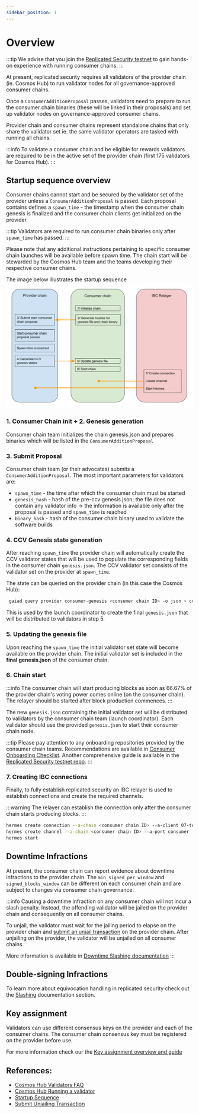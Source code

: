 ```yaml
---
sidebar_position: 1
---
```


# Overview
:::tip
We advise that you join the [Replicated Security testnet](https://github.com/cosmos/testnets/tree/master/replicated-security) to gain hands-on experience with running consumer chains.
:::

At present, replicated security requires all validators of the provider chain (ie. Cosmos Hub) to run validator nodes for all governance-approved consumer chains.

Once a `ConsumerAdditionProposal` passes, validators need to prepare to run the consumer chain binaries (these will be linked in their proposals) and set up validator nodes on governance-approved consumer chains.

Provider chain and consumer chains represent standalone chains that only share the validator set ie. the same validator operators are tasked with running all chains.

:::info
To validate a consumer chain and be eligible for rewards validators are required to be in the active set of the provider chain (first 175 validators for Cosmos Hub).
:::

## Startup sequence overview
Consumer chains cannot start and be secured by the validator set of the provider unless a `ConsumerAdditionProposal` is passed.
Each proposal contains defines a `spawn_time` - the timestamp when the consumer chain genesis is finalized and the consumer chain clients get initialized on the provider.

:::tip
Validators are required to run consumer chain binaries only after `spawn_time` has passed.
:::

Please note that any additional instructions pertaining to specific consumer chain launches will be available before spawn time. The chain start will be stewarded by the Cosmos Hub team and the teams developing their respective consumer chains.

The image below illustrates the startup sequence
![startup](../../figures/hypha-consumer-start-process.svg)

### 1. Consumer Chain init + 2. Genesis generation
Consumer chain team initializes the chain genesis.json and prepares binaries which will be listed in the `ConsumerAdditionProposal`

### 3. Submit Proposal
Consumer chain team (or their advocates) submits a `ConsumerAdditionProposal`.
The most important parameters for validators are:
- `spawn_time` - the time after which the consumer chain must be started
- `genesis_hash` - hash of the pre-ccv genesis.json; the file does not contain any validator info -> the information is available only after the proposal is passed and `spawn_time` is reached
- `binary_hash` - hash of the consumer chain binary used to validate the software builds

### 4. CCV Genesis state generation
After reaching `spawn_time` the provider chain will automatically create the CCV validator states that will be used to populate the corresponding fields in the consumer chain `genesis.json`. The CCV validator set consists of the validator set on the provider at `spawn_time`.

The state can be queried on the provider chain (in this case the Cosmos Hub):
```bash
 gaiad query provider consumer-genesis <consumer chain ID> -o json > ccvconsumer_genesis.json
```

This is used by the launch coordinator to create the final `genesis.json` that will be distributed to validators in step 5.

### 5. Updating the genesis file
Upon reaching the `spawn_time` the initial validator set state will become available on the provider chain. The initial validator set is included in the **final genesis.json** of the consumer chain.

### 6. Chain start
:::info
The consumer chain will start producing blocks as soon as 66.67% of the provider chain's voting power comes online (on the consumer chain). The relayer should be started after block production commences.
:::

The new `genesis.json` containing the initial validator set will be distributed to validators by the consumer chain team (launch coordinator). Each validator should use the provided `genesis.json` to start their consumer chain node.

:::tip
Please pay attention to any onboarding repositories provided by the consumer chain teams.
Recommendations are available in [Consumer Onboarding Checklist](../consumer-development/onboarding.md).
Another comprehensive guide is available in the [Replicated Security testnet repo](https://github.com/cosmos/testnets/blob/master/replicated-security/CONSUMER_LAUNCH_GUIDE.md).
:::

### 7. Creating IBC connections
Finally, to fully establish replicated security an IBC relayer is used to establish connections and create the required channels.

:::warning
The relayer can establish the connection only after the consumer chain starts producing blocks.
:::

```bash
hermes create connection --a-chain <consumer chain ID> --a-client 07-tendermint-0 --b-client <client assigned by provider chain> 
hermes create channel --a-chain <consumer chain ID> --a-port consumer --b-port provider --order ordered --a-connection connection-0 --channel-version 1
hermes start
```

## Downtime Infractions
At present, the consumer chain can report evidence about downtime infractions to the provider chain. The `min_signed_per_window` and `signed_blocks_window` can be different on each consumer chain and are subject to changes via consumer chain governance.

:::info
Causing a downtime infraction on any consumer chain will not incur a slash penalty. Instead, the offending validator will be jailed on the provider chain and consequently on all consumer chains.

To unjail, the validator must wait for the jailing period to elapse on the provider chain and [submit an unjail transaction](https://hub.cosmos.network/main/validators/validator-setup.html#unjail-validator) on the provider chain. After unjailing on the provider, the validator will be unjailed on all consumer chains.

More information is available in [Downtime Slashing documentation](../features/slashing.md#downtime-infractions)
:::

## Double-signing Infractions
To learn more about equivocation handling in replicated security check out the [Slashing](../features/slashing.md) documentation section.

## Key assignment
Validators can use different consensus keys on the provider and each of the consumer chains. The consumer chain consensus key must be registered on the provider before use.

For more information check our the [Key assignment overview and guide](../features/key-assignment.md)

## References:
- [Cosmos Hub Validators FAQ](https://hub.cosmos.network/main/validators/validator-faq.html)
- [Cosmos Hub Running a validator](https://hub.cosmos.network/main/validators/validator-setup.html)
- [Startup Sequence](https://github.com/cosmos/testnets/blob/master/replicated-security/CONSUMER_LAUNCH_GUIDE.md#chain-launch)
- [Submit Unjailing Transaction](https://hub.cosmos.network/main/validators/validator-setup.html#unjail-validator)
